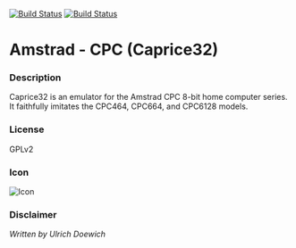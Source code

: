 [![Build Status](https://travis-ci.org/kodi-game/game.libretro.cap32.svg?branch=master)](https://travis-ci.org/kodi-game/game.libretro.cap32)
[![Build Status](https://ci.appveyor.com/api/projects/status/github/kodi-game/game.libretro.cap32?svg=true)](https://ci.appveyor.com/project/kodi-game/game-libretro-cap32)

# Amstrad - CPC (Caprice32)

### Description
Caprice32 is an emulator for the Amstrad CPC 8-bit home computer series. It faithfully imitates the CPC464, CPC664, and CPC6128 models.

### License
GPLv2

### Icon

![Icon](game.libretro.cap32/resources/icon.png)


### Disclaimer

*Written by Ulrich Doewich*

